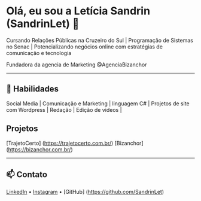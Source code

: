 # Olá, eu sou a Letícia Sandrin (SandrinLet) 👋

Cursando Relações Públicas na Cruzeiro do Sul | Programação de Sistemas no Senac | Potencializando negócios online com estratégias de comunicação e tecnologia

Fundadora da agencia de Marketing @AgenciaBizanchor 

---

## 🚀 Habilidades
 Social Media |
 Comunicação e Marketing |
linguagem C# |
Projetos de site com Wordpress |
Redação |
Edição de videos |
 

 ## Projetos
 [TrajetoCerto] (https://trajetocerto.com.br/)
 [Bizanchor] (https://bizanchor.com.br/)


---

## 📫 Contato
[LinkedIn](https://www.linkedin.com/in/let%C3%ADcia-s-ab9b05ba/) • [Instagram](https://instagram.com/SandrinLeticia) • [GitHub] (https://github.com/SandrinLet)
